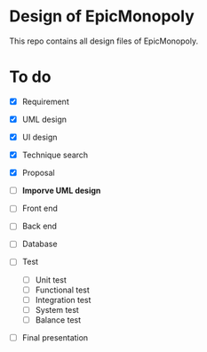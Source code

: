 # Design of EpicMonopoly

This repo contains all design files of EpicMonopoly.

# To do

 - [x] Requirement
 - [x] UML design
 - [x] UI design
 - [x] Technique search
 - [x] Proposal
 - [ ] **Imporve UML design** 
 - [ ] Front end
 - [ ] Back end
 - [ ] Database
 - [ ] Test
 	- [ ] Unit test
	- [ ] Functional test
	- [ ] Integration test
	- [ ] System test
	- [ ] Balance test
- [ ] Final presentation

